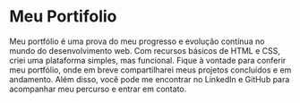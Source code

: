 # Meu Portifolio

Meu portfólio é uma prova do meu progresso e evolução contínua no mundo do desenvolvimento web. Com recursos básicos de HTML e CSS, criei uma plataforma simples, mas funcional.
Fique à vontade para conferir meu portfólio, onde em breve compartilharei meus projetos concluídos e em andamento. Além disso, você pode me encontrar no LinkedIn e GitHub para acompanhar meu percurso e entrar em contato.
